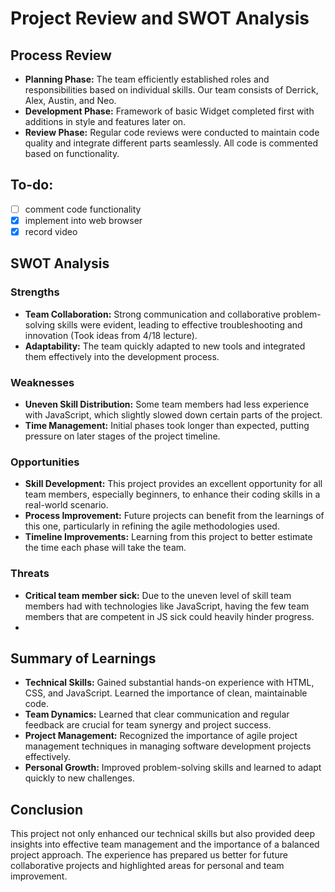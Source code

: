 # Project Review and SWOT Analysis

## Process Review
- **Planning Phase:** The team efficiently established roles and responsibilities based on individual skills. Our team consists of Derrick, Alex, Austin, and Neo.
- **Development Phase:** Framework of basic Widget completed first with additions in style and features later on.
- **Review Phase:** Regular code reviews were conducted to maintain code quality and integrate different parts seamlessly. All code is commented based on functionality.

## To-do:
- [ ] comment code functionality
- [x] implement into web browser
- [x] record video

## SWOT Analysis

### Strengths
- **Team Collaboration:** Strong communication and collaborative problem-solving skills were evident, leading to effective troubleshooting and innovation (Took ideas from 4/18 lecture).
- **Adaptability:** The team quickly adapted to new tools and integrated them effectively into the development process.

### Weaknesses
- **Uneven Skill Distribution:** Some team members had less experience with JavaScript, which slightly slowed down certain parts of the project.
- **Time Management:** Initial phases took longer than expected, putting pressure on later stages of the project timeline.

### Opportunities
- **Skill Development:** This project provides an excellent opportunity for all team members, especially beginners, to enhance their coding skills in a real-world scenario.
- **Process Improvement:** Future projects can benefit from the learnings of this one, particularly in refining the agile methodologies used.
- **Timeline Improvements:** Learning from this project to better estimate the time each phase will take the team.

### Threats
- **Critical team member sick:** Due to the uneven level of skill team members had with technologies like JavaScript, having the few team members that are competent in JS sick could heavily hinder progress.
- 

## Summary of Learnings
- **Technical Skills:** Gained substantial hands-on experience with HTML, CSS, and JavaScript. Learned the importance of clean, maintainable code.
- **Team Dynamics:** Learned that clear communication and regular feedback are crucial for team synergy and project success.
- **Project Management:** Recognized the importance of agile project management techniques in managing software development projects effectively.
- **Personal Growth:** Improved problem-solving skills and learned to adapt quickly to new challenges.

## Conclusion
This project not only enhanced our technical skills but also provided deep insights into effective team management and the importance of a balanced project approach. The experience has prepared us better for future collaborative projects and highlighted areas for personal and team improvement.
